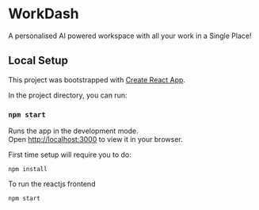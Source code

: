 # WorkDash 

A personalised AI powered workspace with all your work in a Single Place!

## Local Setup

This project was bootstrapped with [Create React App](https://github.com/facebook/create-react-app).

In the project directory, you can run:

### `npm start`

Runs the app in the development mode.\
Open [http://localhost:3000](http://localhost:3000) to view it in your browser.

First time setup will require you to do:
```
npm install
```
To run the reactjs frontend
```
npm start
```

